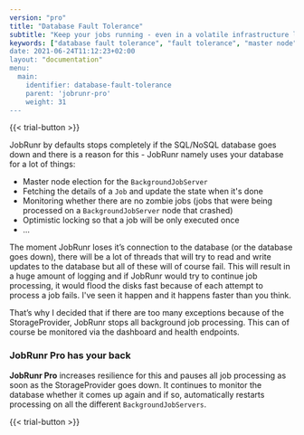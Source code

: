 ```yaml
---
version: "pro"
title: "Database Fault Tolerance"
subtitle: "Keep your jobs running - even in a volatile infrastructure landscape."
keywords: ["database fault tolerance", "fault tolerance", "master node", "zombie jobs", "fault tolerance server", "availability and fault tolerance", database fault"]
date: 2021-06-24T11:12:23+02:00
layout: "documentation"
menu: 
  main: 
    identifier: database-fault-tolerance
    parent: 'jobrunr-pro'
    weight: 31
---
```

{{< trial-button >}}

JobRunr by defaults stops completely if the SQL/NoSQL database goes down and there is a reason for this - JobRunr namely uses your database for a lot of things:
- Master node election for the `BackgroundJobServer`
- Fetching the details of a `Job` and update the state when it's done
- Monitoring whether there are no zombie jobs (jobs that were being processed on a `BackgroundJobServer` node that crashed)
- Optimistic locking so that a job will be only executed once
- ...

The moment JobRunr loses it’s connection to the database (or the database goes down), there will be a lot of threads that will try to read and write updates to the database but all of these will of course fail. This will result in a huge amount of logging and if JobRunr would try to continue job processing, it would flood the disks fast because of each attempt to process a job fails. I've seen it happen and it happens faster than you think.

That’s why I decided that if there are too many exceptions because of the StorageProvider, JobRunr stops all background job processing. This can of course be monitored via the dashboard and health endpoints.

### JobRunr Pro has your back
**JobRunr Pro** increases resilience for this and pauses all job processing as soon as the StorageProvider goes down.
It continues to monitor the database whether it comes up again and if so, automatically restarts processing on all the different `BackgroundJobServers`.

{{< trial-button >}}